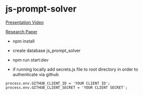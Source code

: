 # js-prompt-solver

<a href='https://www.youtube.com/watch?v=vEfDwA-46-8'>Presentation Video</a>

<a href='https://github.com/ericpkatz/js-prompt-solver/blob/main/prompt_solver.pdf'>Research Paper</a>

- npm install
- create database js_prompt_solver
- npm run start:dev

- if running locally add secrets.js file to root directory in order to authenticate via github


```
process.env.GITHUB_CLIENT_ID = 'YOUR CLIENT ID';
process.env.GITHUB_CLIENT_SECRET = 'YOUR CLIENT SECRET';
```
